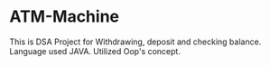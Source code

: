 # ATM-Machine
This is DSA Project for Withdrawing, deposit and checking balance.   Language used JAVA.    Utilized Oop's concept.
